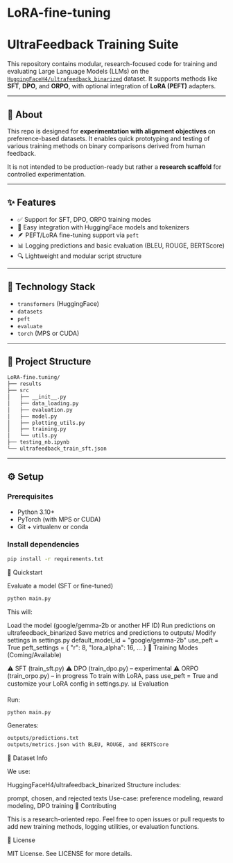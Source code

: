 # LoRA-fine-tuning

# UltraFeedback Training Suite

This repository contains modular, research-focused code for training and evaluating Large Language Models (LLMs) on the [`HuggingFaceH4/ultrafeedback_binarized`](https://huggingface.co/datasets/HuggingFaceH4/ultrafeedback_binarized) dataset. It supports methods like **SFT**, **DPO**, and **ORPO**, with optional integration of **LoRA (PEFT)** adapters.

---

## 📌 About

This repo is designed for **experimentation with alignment objectives** on preference-based datasets. It enables quick prototyping and testing of various training methods on binary comparisons derived from human feedback.

It is not intended to be production-ready but rather a **research scaffold** for controlled experimentation.

---

## ✨ Features

- ✅ Support for SFT, DPO, ORPO training modes
- 🧠 Easy integration with HuggingFace models and tokenizers
- 🪶 PEFT/LoRA fine-tuning support via `peft`
- 📊 Logging predictions and basic evaluation (BLEU, ROUGE, BERTScore)
- 🔍 Lightweight and modular script structure

---

## 🧱 Technology Stack

- `transformers` (HuggingFace)
- `datasets`
- `peft`
- `evaluate`
- `torch` (MPS or CUDA)

---

## 📁 Project Structure

```bash
LoRA-fine.tuning/
├── results
├── src
│   ├── __init__.py
│   ├── data_loading.py
│   ├── evaluation.py
│   ├── model.py
│   ├── plotting_utils.py
│   ├── training.py
│   └── utils.py
├── testing_nb.ipynb
└── ultrafeedback_train_sft.json
```

---

## ⚙️ Setup

### Prerequisites

- Python 3.10+
- PyTorch (with MPS or CUDA)
- Git + virtualenv or conda

### Install dependencies

```bash
pip install -r requirements.txt
```

🚀 Quickstart

Evaluate a model (SFT or fine-tuned)

```bash
python main.py
```

This will:

Load the model (google/gemma-2b or another HF ID)
Run predictions on ultrafeedback_binarized
Save metrics and predictions to outputs/
Modify settings in settings.py
default_model_id = "google/gemma-2b"
use_peft = True
peft_settings = {
"r": 8,
"lora_alpha": 16,
...
}
🧪 Training Modes (Coming/Available)

⚠️ SFT (train_sft.py)
⚠️ DPO (train_dpo.py) – experimental
⚠️ ORPO (train_orpo.py) – in progress
To train with LoRA, pass use_peft = True and customize your LoRA config in settings.py.
📊 Evaluation

Run:

```bash
python main.py
```

Generates:

```bash
outputs/predictions.txt
outputs/metrics.json with BLEU, ROUGE, and BERTScore
```

🧠 Dataset Info

We use:

HuggingFaceH4/ultrafeedback_binarized
Structure includes:

prompt, chosen, and rejected texts
Use-case: preference modeling, reward modeling, DPO training
🤝 Contributing

This is a research-oriented repo. Feel free to open issues or pull requests to add new training methods, logging utilities, or evaluation functions.

📄 License

MIT License. See LICENSE for more details.
